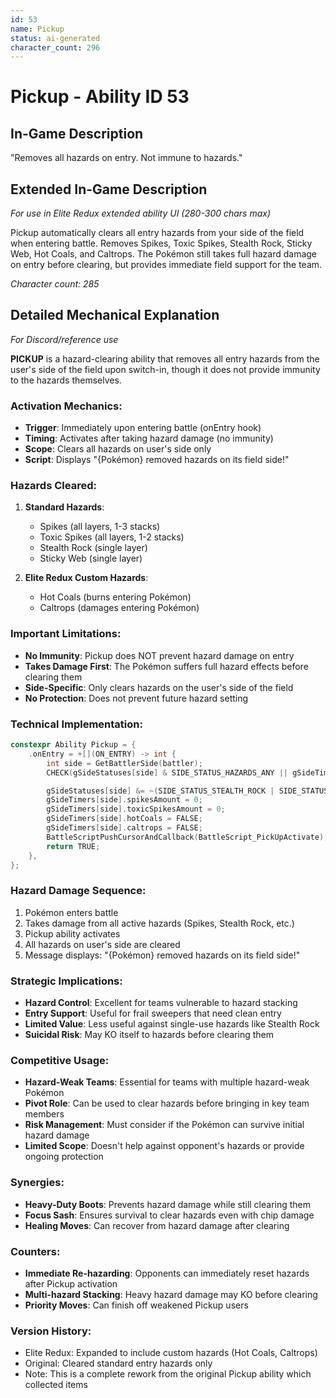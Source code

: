 ```yaml
---
id: 53
name: Pickup
status: ai-generated
character_count: 296
---
```


# Pickup - Ability ID 53

## In-Game Description
"Removes all hazards on entry. Not immune to hazards."

## Extended In-Game Description
*For use in Elite Redux extended ability UI (280-300 chars max)*

Pickup automatically clears all entry hazards from your side of the field when entering battle. Removes Spikes, Toxic Spikes, Stealth Rock, Sticky Web, Hot Coals, and Caltrops. The Pokémon still takes full hazard damage on entry before clearing, but provides immediate field support for the team.

*Character count: 285*

## Detailed Mechanical Explanation
*For Discord/reference use*

**PICKUP** is a hazard-clearing ability that removes all entry hazards from the user's side of the field upon switch-in, though it does not provide immunity to the hazards themselves.

### Activation Mechanics:
- **Trigger**: Immediately upon entering battle (onEntry hook)
- **Timing**: Activates after taking hazard damage (no immunity)
- **Scope**: Clears all hazards on user's side only
- **Script**: Displays "{Pokémon} removed hazards on its field side!"

### Hazards Cleared:
1. **Standard Hazards**:
   - Spikes (all layers, 1-3 stacks)
   - Toxic Spikes (all layers, 1-2 stacks)
   - Stealth Rock (single layer)
   - Sticky Web (single layer)

2. **Elite Redux Custom Hazards**:
   - Hot Coals (burns entering Pokémon)
   - Caltrops (damages entering Pokémon)

### Important Limitations:
- **No Immunity**: Pickup does NOT prevent hazard damage on entry
- **Takes Damage First**: The Pokémon suffers full hazard effects before clearing them
- **Side-Specific**: Only clears hazards on the user's side of the field
- **No Protection**: Does not prevent future hazard setting

### Technical Implementation:
```c
constexpr Ability Pickup = {
    .onEntry = +[](ON_ENTRY) -> int {
        int side = GetBattlerSide(battler);
        CHECK(gSideStatuses[side] & SIDE_STATUS_HAZARDS_ANY || gSideTimers[side].hotCoals || gSideTimers[side].caltrops)

        gSideStatuses[side] &= ~(SIDE_STATUS_STEALTH_ROCK | SIDE_STATUS_TOXIC_SPIKES | SIDE_STATUS_SPIKES | SIDE_STATUS_STICKY_WEB);
        gSideTimers[side].spikesAmount = 0;
        gSideTimers[side].toxicSpikesAmount = 0;
        gSideTimers[side].hotCoals = FALSE;
        gSideTimers[side].caltrops = FALSE;
        BattleScriptPushCursorAndCallback(BattleScript_PickUpActivate);
        return TRUE;
    },
};
```

### Hazard Damage Sequence:
1. Pokémon enters battle
2. Takes damage from all active hazards (Spikes, Stealth Rock, etc.)
3. Pickup ability activates
4. All hazards on user's side are cleared
5. Message displays: "{Pokémon} removed hazards on its field side!"

### Strategic Implications:
- **Hazard Control**: Excellent for teams vulnerable to hazard stacking
- **Entry Support**: Useful for frail sweepers that need clean entry
- **Limited Value**: Less useful against single-use hazards like Stealth Rock
- **Suicidal Risk**: May KO itself to hazards before clearing them

### Competitive Usage:
- **Hazard-Weak Teams**: Essential for teams with multiple hazard-weak Pokémon
- **Pivot Role**: Can be used to clear hazards before bringing in key team members
- **Risk Management**: Must consider if the Pokémon can survive initial hazard damage
- **Limited Scope**: Doesn't help against opponent's hazards or provide ongoing protection

### Synergies:
- **Heavy-Duty Boots**: Prevents hazard damage while still clearing them
- **Focus Sash**: Ensures survival to clear hazards even with chip damage
- **Healing Moves**: Can recover from hazard damage after clearing

### Counters:
- **Immediate Re-hazarding**: Opponents can immediately reset hazards after Pickup activation
- **Multi-hazard Stacking**: Heavy hazard damage may KO before clearing
- **Priority Moves**: Can finish off weakened Pickup users

### Version History:
- Elite Redux: Expanded to include custom hazards (Hot Coals, Caltrops)
- Original: Cleared standard entry hazards only
- Note: This is a complete rework from the original Pickup ability which collected items